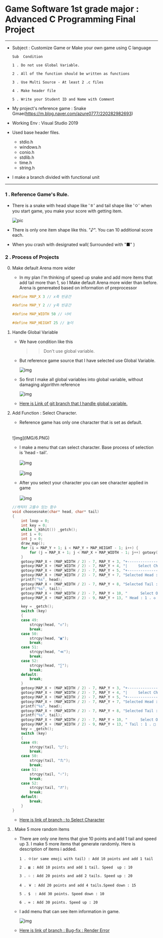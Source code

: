 Game Software 1st grade major : Advanced C Programming Final Project
===
***
- Subject : Customize Game or Make your own game using C language

    ~~~
    Sub  Condition

    1 . Do not use Global Variable.

    2 . All of the function should be written as functions

    3 . Use Multi Source - At least 2 .c files

    4 . Make header file

    5 . Write your Student ID and Name with Comment
    ~~~

- My project's reference game : Snake Gmae(https://m.blog.naver.com/azure0777/220282982693)

- Working Env : Visual Studio 2019

- Used  base header files.

    - stdio.h
    - windows.h
    - conio.h
    - stdlib.h
    - time.h
    - string.h

- I make a branch divided with functional unit

***

### 1 . Reference Game's Rule.


- There is a snake with head shape like 'ㅎ' and tail shape like 'ㅇ' when you start game, you make your score with getting item.

    ![pic](IMG/1.PNG)

- There is only one item shape like this. "♪". You can 10 additional score each.

- When you crash with designated wall( Surrounded with "■" )

### 2 . Process of Projects

0) Make default Arena more wider

    - In my plan I'm thinking of speed up snake and add more items that add tail more than 1, so I Make default Arena more wider than before. Arena is genereated based on information of preprocessor

    ```c
    #define MAP_X 3 // x축 빈공간

    #define MAP_Y 2 // y축 빈공간
    
    #define MAP_WIDTH 50 // 너비
    
    #define MAP_HEIGHT 25 // 높이
    ```

1) Handle Global Variable 

    - We have condition like this

        >> Don't use global variable.

    - But reference game source that I have selected use Global Variable.

        ![img](IMG/2.PNG)

    - So first I make all global variables into global variable, without damaging algorithm reference

        ![img](IMG/3.PNG)

    - [Here is Link of git branch that I handle global variable.](https://github.com/J-hoplin1/C_Programming_Game_Project/tree/Handle-Global-Variable)


2) Add Function : Select Character.

    - Reference game has only one character that is set as default.
    <br>
        <br> 
        ![img](IMG/6.PNG)

    - I make a menu that can select character. Base process of selection is 'head - tail'.
        <br>
        <br>
        ![img](IMG/4.PNG)
        <br>
        <br>
        ![img](IMG/5.PNG)
    
    - After you select your character you can see character applied in game
        <br>
        <br>
        ![img](IMG/7.PNG)

    ```C
    //캐릭터 고를수 있는 함수
    void choosesnake(char* head, char* tail)
    {
	    int loop = 0;
	    int key = 0;
	    while (_kbhit()) _getch();
	    int i = 0;
	    int j = 0;
	    draw_map();
	    for (i = MAP_Y + 1; i < MAP_Y + MAP_HEIGHT - 1; i++) {
		    for (j = MAP_X + 1; j < MAP_X + MAP_WIDTH - 1; j++) gotoxy(j, i, "  ");
	    }   
	    gotoxy(MAP_X + (MAP_WIDTH / 2) - 7, MAP_Y + 3, "+--------------------------+");
	    gotoxy(MAP_X + (MAP_WIDTH / 2) - 7, MAP_Y + 4, "|     Select Character     |");
	    gotoxy(MAP_X + (MAP_WIDTH / 2) - 7, MAP_Y + 5, "+--------------------------+");
		gotoxy(MAP_X + (MAP_WIDTH / 2) - 7, MAP_Y + 7, "Selected Head : ");
		printf("%s", head);
		gotoxy(MAP_X + (MAP_WIDTH / 2) - 7, MAP_Y + 8, "Selected Tail : ");
		printf("%s", tail);
		gotoxy(MAP_X + (MAP_WIDTH / 2) - 7, MAP_Y + 10, "	   Select Options		");
		gotoxy(MAP_X + (MAP_WIDTH / 2) - 9, MAP_Y + 13, " Head : 1 . ◇ 2 . ▣ 3. ≪ 4 . ∑");

		key = _getch();
		switch (key)
		{
		case 49:
			strcpy(head, "◇");
			break;
		case 50:
			strcpy(head, "▣");
			break;
		case 51:
			strcpy(head, "≪");
			break;
		case 52:
			strcpy(head, "∑");
			break;
		default:
			break;
		}
		gotoxy(MAP_X + (MAP_WIDTH / 2) - 7, MAP_Y + 3, "+--------------------------+");
		gotoxy(MAP_X + (MAP_WIDTH / 2) - 7, MAP_Y + 4, "|     Select Character     |");
		gotoxy(MAP_X + (MAP_WIDTH / 2) - 7, MAP_Y + 5, "+--------------------------+");
		gotoxy(MAP_X + (MAP_WIDTH / 2) - 7, MAP_Y + 7, "Selected Head : ");
		printf("%s", head);
		gotoxy(MAP_X + (MAP_WIDTH / 2) - 7, MAP_Y + 8, "Selected Tail : ");
		printf("%s", tail);
		gotoxy(MAP_X + (MAP_WIDTH / 2) - 7, MAP_Y + 10, "	   Select Options		");
		gotoxy(MAP_X + (MAP_WIDTH / 2) - 9, MAP_Y + 13, " Tail : 1 . □ 2 . た 3 . ♧ 4 . ♬");
		key = _getch();
		switch (key)
		{
		case 49:
			strcpy(tail, "□");
			break;
		case 50:
			strcpy(tail, "た");
			break;
		case 51:
			strcpy(tail, "♧");
			break;
		case 52:
			strcpy(tail, "♬");
			break;
		default:
			break;
		}
    }
    ```

	- [Here is link of branch : to Select Character](https://github.com/J-hoplin1/C_Programming_Game_Project/tree/Add-Function-Select-Character)

3) . Make 5 more random items

	- There are only one items that give 10 points and add 1 tail and speed up 3. I make 5 more items that generate randomly. Here is description of items i added.

		~~~
		1 . ㅇ(or same emoji with tail) : Add 10 points and add 1 tail

		2 . ▥ : Add 10 points and add 1 tail. Speed  up : 10

		3 . ♧ : Add 20 points and add 2 tails. Speed up : 20

		4 . ￥ : Add 20 points and add 4 tails.Speed down : 15

		5 . $  : Add 30 points. Speed down : 10

		6 . ∞ : Add 30 points. Speed up : 20
		~~~

	- I add menu that can see item information in game.

		![img](IMG/8.PNG)

	- [Here is link of branch : Bug-fix : Render Error](https://github.com/J-hoplin1/C_Programming_Game_Project) 